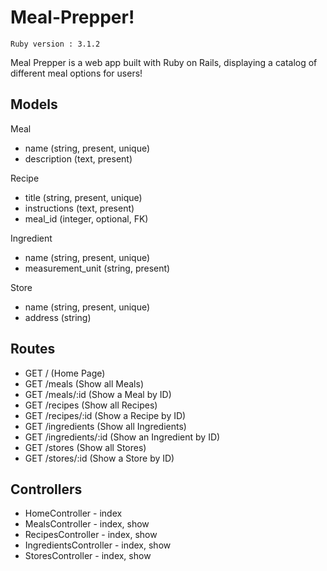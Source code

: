 # Meal-Prepper!
`Ruby version : 3.1.2`

Meal Prepper is a web app built with Ruby on Rails, displaying a catalog of different meal options for users!

## Models
Meal
- name (string, present, unique)
- description (text, present)

Recipe
- title (string, present, unique)
- instructions (text, present)
- meal_id (integer, optional, FK)

Ingredient
- name (string, present, unique)
- measurement_unit (string, present)

Store
- name (string, present, unique)
- address (string)

## Routes
- GET /               (Home Page)
- GET /meals          (Show all Meals)
- GET /meals/:id      (Show a Meal by ID)
- GET /recipes        (Show all Recipes)
- GET /recipes/:id    (Show a Recipe by ID)
- GET /ingredients    (Show all Ingredients)
- GET /ingredients/:id (Show an Ingredient by ID)
- GET /stores      (Show all Stores)
- GET /stores/:id  (Show a Store by ID)

## Controllers
- HomeController - index
- MealsController - index, show
- RecipesController - index, show
- IngredientsController - index, show
- StoresController - index, show
